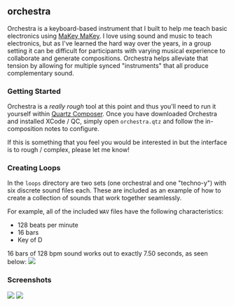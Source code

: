 ## orchestra

Orchestra is a keyboard-based instrument that I built to help me teach basic electronics using [MaKey MaKey](http://makeymakey.com). I love using sound and music to teach electronics, but as I've learned the hard way over the years, in a group setting it can be difficult for participants with varying musical experience to collaborate and generate compositions. Orchestra helps alleviate that tension by allowing for multiple synced "instruments" that all produce complementary sound.

### Getting Started
Orchestra is a *really rough* tool at this point and thus you'll need to run it yourself within [Quartz Composer](http://en.wikipedia.org/wiki/Quartz_Composer). Once you have downloaded Orchestra and installed XCode / QC, simply open `orchestra.qtz` and follow the in-composition notes to configure.

If this is something that you feel you would be interested in but the interface is to rough / complex, please let me know!

### Creating Loops
In the `loops` directory are two sets (one orchestral and one "techno-y") with six discrete sound files each. These are included as an example of how to create a collection of sounds that work together seamlessly.

For example, all of the included `WAV` files have the following characteristics:
- 128 beats per minute
- 16 bars
- Key of D

16 bars of 128 bpm sound works out to exactly 7.50 seconds, as seen below:
![](https://raw.github.com/thisandagain/orchestra/master/screenshots/peak.png)

### Screenshots
![](https://raw.github.com/thisandagain/orchestra/master/screenshots/patch.png)
![](https://raw.github.com/thisandagain/orchestra/master/screenshots/viewer.png)